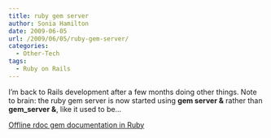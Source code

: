 ```yaml
---
title: ruby gem server
author: Sonia Hamilton
date: 2009-06-05
url: /2009/06/05/ruby-gem-server/
categories:
  - Other-Tech
tags:
  - Ruby on Rails
---
```

I&#8217;m back to Rails development after a few months doing other things. Note to brain: the ruby gem server is now started using **gem server &** rather than **gem_server &**, like it used to be&#8230; </frustration>

[Offline rdoc gem documentation in Ruby][1]

 [1]: http://webjazz.blogspot.com/2006/07/offline-rdoc-gem-documentation-in-ruby.html

